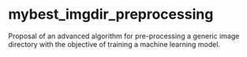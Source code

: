 # mybest_imgdir_preprocessing
Proposal of an advanced algorithm for pre-processing a generic image directory with the objective of training a machine learning model.

